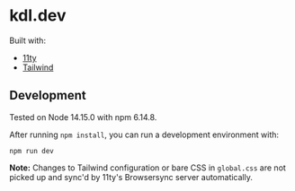 # kdl.dev

Built with:

- [11ty](https://11ty.dev)
- [Tailwind](https://tailwindcss.com/)

## Development

Tested on Node 14.15.0 with npm 6.14.8.

After running `npm install`, you can run a development environment with:

```
npm run dev
```

**Note:** Changes to Tailwind configuration or bare CSS in `global.css` are not
picked up and sync'd by 11ty's Browsersync server automatically.
